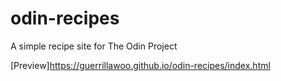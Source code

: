 # odin-recipes

A simple recipe site for The Odin Project

[Preview]https://guerrillawoo.github.io/odin-recipes/index.html
